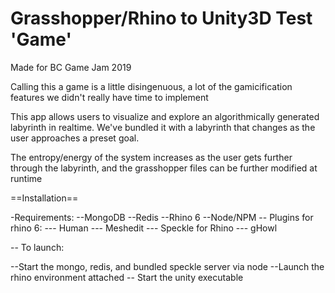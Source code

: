 # Grasshopper/Rhino to Unity3D Test 'Game' 

Made for BC Game Jam 2019

Calling this a game is a little disingenuous, a lot of the gamicification features we didn't really have time to implement

This app allows users to visualize and explore an algorithmically generated labyrinth in realtime. We've bundled it with a labyrinth that changes as the user approaches a preset goal.

The entropy/energy of the system increases as the user gets further through the labyrinth, and the grasshopper files can be further modified at runtime

==Installation==

-Requirements: 
--MongoDB
--Redis
--Rhino 6
--Node/NPM
-- Plugins for rhino 6:
	--- Human
	--- Meshedit
	--- Speckle for Rhino
	--- gHowl
	
-- To launch: 

--Start the mongo, redis, and bundled speckle server via node
--Launch the rhino environment attached
-- Start the unity executable

